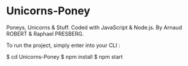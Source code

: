 # Unicorns-Poney

Poneys, Unicorns & Stuff. Coded with JavaScript & Node.js. By Arnaud ROBERT & Raphael PRESBERG.

To run the project, simply enter into your CLI :

$ cd Unicorns-Poney
$ npm install
$ npm start